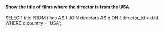#### Show the title of films where the director is from the USA

SELECT title FROM films AS f JOIN directors AS d ON f.director_id = d.id WHERE d.country = 'USA';